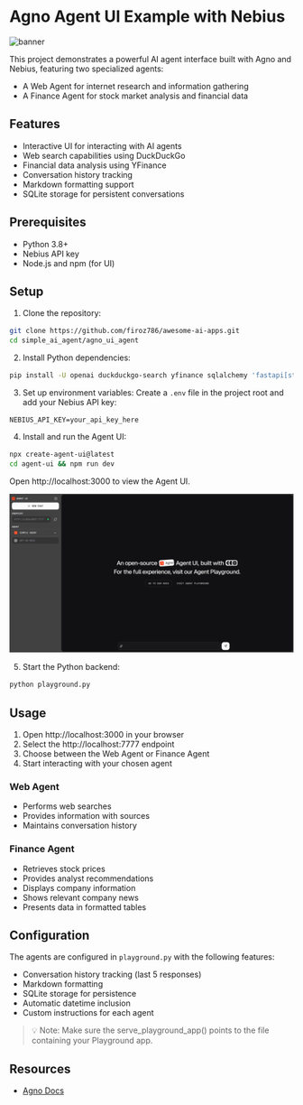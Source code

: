 # Agno Agent UI Example with Nebius

![banner](./agno.gif)

This project demonstrates a powerful AI agent interface built with Agno and Nebius, featuring two specialized agents:

- A Web Agent for internet research and information gathering
- A Finance Agent for stock market analysis and financial data

## Features

- Interactive UI for interacting with AI agents
- Web search capabilities using DuckDuckGo
- Financial data analysis using YFinance
- Conversation history tracking
- Markdown formatting support
- SQLite storage for persistent conversations

## Prerequisites

- Python 3.8+
- Nebius API key
- Node.js and npm (for UI)

## Setup

1. Clone the repository:

```bash
git clone https://github.com/firoz786/awesome-ai-apps.git
cd simple_ai_agent/agno_ui_agent
```

2. Install Python dependencies:

```bash
pip install -U openai duckduckgo-search yfinance sqlalchemy 'fastapi[standard]' agno
```

3. Set up environment variables:
   Create a `.env` file in the project root and add your Nebius API key:

```
NEBIUS_API_KEY=your_api_key_here
```

4. Install and run the Agent UI:

```bash
npx create-agent-ui@latest
cd agent-ui && npm run dev
```

Open http://localhost:3000 to view the Agent UI.

![Ui](./agent-ui-homepage.png)

5. Start the Python backend:

```bash
python playground.py
```

## Usage

1. Open http://localhost:3000 in your browser
2. Select the http://localhost:7777 endpoint
3. Choose between the Web Agent or Finance Agent
4. Start interacting with your chosen agent

### Web Agent

- Performs web searches
- Provides information with sources
- Maintains conversation history

### Finance Agent

- Retrieves stock prices
- Provides analyst recommendations
- Displays company information
- Shows relevant company news
- Presents data in formatted tables

## Configuration

The agents are configured in `playground.py` with the following features:

- Conversation history tracking (last 5 responses)
- Markdown formatting
- SQLite storage for persistence
- Automatic datetime inclusion
- Custom instructions for each agent

> 💡 Note: Make sure the serve_playground_app() points to the file containing your Playground app.

## Resources

- [Agno Docs](https://docs.agno.com/agent-ui/introduction)

